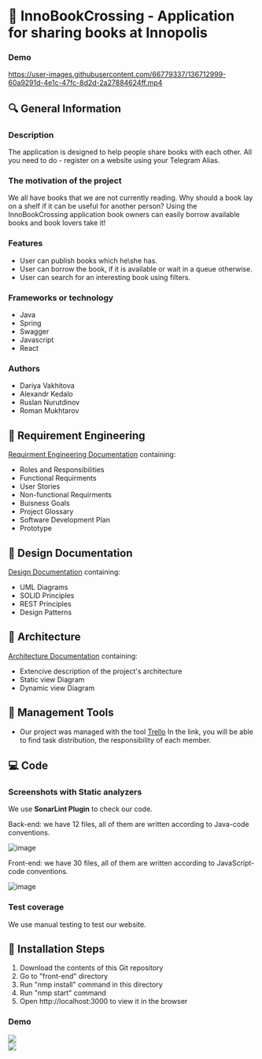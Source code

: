 # :green_book: InnoBookCrossing - Application for sharing books at Innopolis

### Demo
https://user-images.githubusercontent.com/66779337/136712999-60a9291d-4e1c-47fc-8d2d-2a27884624ff.mp4

## :mag: General Information 

### Description

The application is designed to help people share books with each other. All you need to do - register on a website using your Telegram Alias. 

### The motivation of the project 

We all have books that we are not currently reading. Why should a book lay on a shelf if it can be useful for another person? Using the InnoBookCrossing application book owners can easily borrow available books and book lovers take it! 

### Features

* User can publish books which he\she has.
* User can borrow the book, if it is available or wait in a queue otherwise.
* User can search for an interesting book using filters.

### Frameworks or technology

* Java
* Spring
* Swagger
* Javascript
* React

### Authors
 
 * Dariya Vakhitova
 * Alexandr Kedalo
 * Ruslan Nurutdinov
 * Roman Mukhtarov
 
## :round_pushpin: Requirement Engineering 

[Requirment Engineering Documentation](https://github.com/yadariya/InnoBookCrossing/blob/master/Documentation/Requirement%20Engineering.pdf) containing:
 * Roles and Responsibilities
 * Functional Requirments
 * User Stories
 * Non-functional Requirments
 * Buisness Goals
 * Project Glossary
 * Software Development Plan
 * Prototype

## :scroll: Design Documentation

[Design Documentation](Documentation/Design%20Documentation.md) containing:
 * UML Diagrams
 * SOLID Principles
 * REST Principles
 * Design Patterns

## :hammer: Architecture

[Architecture Documentation](Documentation/Architecture.md) containing:
 * Extencive description of the project's architecture
 * Static view Diagram
 * Dynamic view  Diagram

## :date: Management Tools

 * Our project was managed with the tool [Trello](https://trello.com/b/S3ty1HNP/project-managment) In the link, you will be able to find task distribution, the responsibility of each member. 
 
## :computer: Code 

### Screenshots with Static analyzers

We use **SonarLint Plugin** to check our code. 

Back-end: we have 12 files, all of them are written according to Java-code conventions. 

![image](https://user-images.githubusercontent.com/66779337/136665624-6c5f2a55-ecfe-4f38-99df-036b3a705b36.png)

Front-end: we have 30 files, all of them are written according to JavaScript-code conventions. 

![image](https://user-images.githubusercontent.com/66779337/136665644-c609502b-02ca-483b-ba94-66c20486ec03.png)


### Test coverage

We use manual testing to test our website. 

## :footprints: Installation Steps

 1) Download the contents of this Git repository
 2) Go to "front-end" directory
 3) Run "nmp install" command in this directory
 4) Run "nmp start" command
 5) Open http://localhost:3000 to view it in the browser

 ### Demo 
 <img src=".\ProjectDemo\ProjectDemo.gif"/>
 <br/>
 <img src=".\ProjectDemo\ProjectDemoMobile.gif"/>

